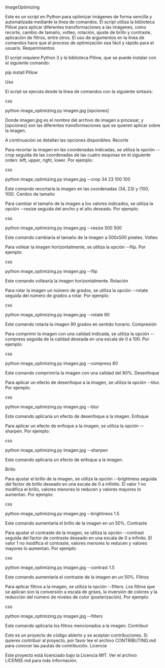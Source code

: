 ImageOptimizing

Este es un script en Python para optimizar imágenes de forma sencilla y automatizada mediante la línea de comandos. El script utiliza la biblioteca Pillow para aplicar diferentes transformaciones a las imágenes, como recorte, cambio de tamaño, volteo, rotación, ajuste de brillo y contraste, aplicación de filtros, entre otros. El uso de argumentos en la línea de comandos hace que el proceso de optimización sea fácil y rápido para el usuario.
Requerimientos

El script requiere Python 3 y la biblioteca Pillow, que se puede instalar con el siguiente comando:

pip install Pillow

Uso

El script se ejecuta desde la línea de comandos con la siguiente sintaxis:

css

python image_optimizing.py imagen.jpg [opciones]

Donde imagen.jpg es el nombre del archivo de imagen a procesar, y [opciones] son las diferentes transformaciones que se quieren aplicar sobre la imagen.

A continuación se detallan las opciones disponibles:
Recorte

Para recortar la imagen en las coordenadas indicadas, se utiliza la opción --crop seguida de las coordenadas de las cuatro esquinas en el siguiente orden: left, upper, right, lower. Por ejemplo:

css

python image_optimizing.py imagen.jpg --crop 34 23 100 100

Este comando recortaría la imagen en las coordenadas (34, 23) y (100, 100).
Cambio de tamaño

Para cambiar el tamaño de la imagen a los valores indicados, se utiliza la opción --resize seguida del ancho y el alto deseado. Por ejemplo:

css

python image_optimizing.py imagen.jpg --resize 500 500

Este comando cambiaría el tamaño de la imagen a 500x500 píxeles.
Volteo

Para voltear la imagen horizontalmente, se utiliza la opción --flip. Por ejemplo:

css

python image_optimizing.py imagen.jpg --flip

Este comando voltearía la imagen horizontalmente.
Rotación

Para rotar la imagen un número de grados, se utiliza la opción --rotate seguida del número de grados a rotar. Por ejemplo:

css

python image_optimizing.py imagen.jpg --rotate 90

Este comando rotaría la imagen 90 grados en sentido horario.
Compresión

Para comprimir la imagen con una calidad indicada, se utiliza la opción --compress seguida de la calidad deseada en una escala de 0 a 100. Por ejemplo:

css

python image_optimizing.py imagen.jpg --compress 80

Este comando comprimiría la imagen con una calidad del 80%.
Desenfoque

Para aplicar un efecto de desenfoque a la imagen, se utiliza la opción --blur. Por ejemplo:

css

python image_optimizing.py imagen.jpg --blur

Este comando aplicaría un efecto de desenfoque a la imagen.
Enfoque

Para aplicar un efecto de enfoque a la imagen, se utiliza la opción --sharpen. Por ejemplo:

css

python image_optimizing.py imagen.jpg --sharpen

Este comando aplicaría un efecto de enfoque a la imagen.

Brillo

Para ajustar el brillo de la imagen, se utiliza la opción --brightness seguida del factor de brillo deseado en una escala de 0 a infinito. El valor 1 no modifica el brillo, valores menores lo reducen y valores mayores lo aumentan. Por ejemplo:

css

python image_optimizing.py imagen.jpg --brightness 1.5

Este comando aumentaría el brillo de la imagen en un 50%.
Contraste

Para ajustar el contraste de la imagen, se utiliza la opción --contrast seguida del factor de contraste deseado en una escala de 0 a infinito. El valor 1 no modifica el contraste, valores menores lo reducen y valores mayores lo aumentan. Por ejemplo:

css

python image_optimizing.py imagen.jpg --contrast 1.5

Este comando aumentaría el contraste de la imagen en un 50%.
Filtros

Para aplicar filtros a la imagen, se utiliza la opción --filters. Los filtros que se aplican son la conversión a escala de grises, la inversión de colores y la reducción del número de niveles de color (posterización). Por ejemplo:

css

python image_optimizing.py imagen.jpg --filters

Este comando aplicaría los filtros mencionados a la imagen.
Contribuir

Este es un proyecto de código abierto y se aceptan contribuciones. Si quieres contribuir al proyecto, por favor lee el archivo CONTRIBUTING.md para conocer las pautas de contribución.
Licencia

Este proyecto está licenciado bajo la Licencia MIT. Ver el archivo LICENSE.md para más información.
